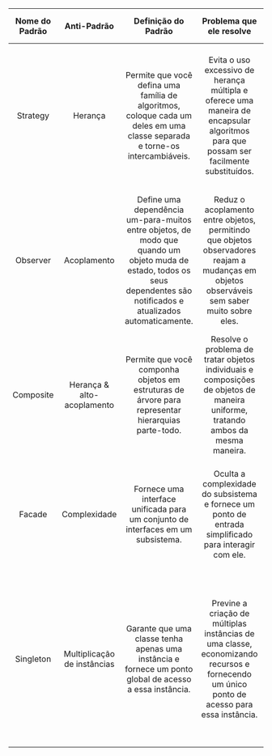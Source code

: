 | Nome do Padrão | Anti-Padrão | Definição do Padrão | Problema que ele resolve | Exemplo | Onde é usado na arquitetura Java |
| :---: | :---: | :---: | :---: | :---: | :---: |
| Strategy | Herança | Permite que você defina uma família de algoritmos, coloque cada um deles em uma classe separada e torne-os intercambiáveis. | Evita o uso excessivo de herança múltipla e oferece uma maneira de encapsular algoritmos para que possam ser facilmente substituídos. | Uso de estratégias diferentes para calcular impostos em um software de contabilidade. | Usadas em várias partes da arquitetura Java para promover flexibilidade na escolha de algoritmos específicos, como no cálculo de impostos em aplicativos financeiros.|
| Observer | Acoplamento | Define uma dependência um-para-muitos entre objetos, de modo que quando um objeto muda de estado, todos os seus dependentes são notificados e atualizados automaticamente. | Reduz o acoplamento entre objetos, permitindo que objetos observadores reajam a mudanças em objetos observáveis sem saber muito sobre eles. | Implementação de um sistema de notificação em tempo real em uma aplicação de mensagens. | Utilizado em Java para implementar a comunicação entre objetos, especialmente em sistemas com eventos ou notificações em tempo real, como aplicativos de mensagens.|
| Composite | Herança & alto-acoplamento | Permite que você componha objetos em estruturas de árvore para representar hierarquias parte-todo. | Resolve o problema de tratar objetos individuais e composições de objetos de maneira uniforme, tratando ambos da mesma maneira. | Construção de uma interface gráfica de usuário (GUI) com elementos gráficos como botões, caixas de seleção e painéis, que podem ser agrupados em hierarquias. | Amplamente empregado na construção de interfaces gráficas de usuário (GUIs) Java, permitindo a criação de hierarquias de elementos gráficos.|
| Facade | Complexidade | Fornece uma interface unificada para um conjunto de interfaces em um subsistema. |  Oculta a complexidade do subsistema e fornece um ponto de entrada simplificado para interagir com ele. |  Criação de uma fachada para interagir com diferentes bibliotecas ou serviços externos, simplificando o uso desses recursos. | É encontrado em sistemas Java que precisam interagir com bibliotecas externas ou serviços, fornecendo uma interface mais amigável. |
| Singleton | Multiplicação de instâncias | Garante que uma classe tenha apenas uma instância e fornece um ponto global de acesso a essa instância. | Previne a criação de múltiplas instâncias de uma classe, economizando recursos e fornecendo um único ponto de acesso para essa instância. | Gerenciamento de uma conexão de banco de dados compartilhada em um aplicativo Java. | Utilizado em Java quando é necessário controlar estritamente o número de instâncias de uma classe, como gerenciamento de recursos únicos, caches, gerenciadores de configuração, etc. | 
